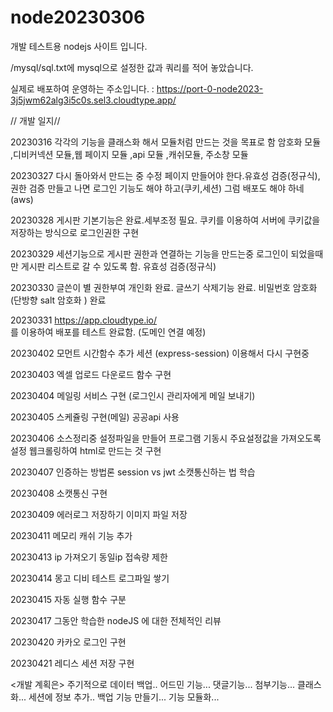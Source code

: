 # node20230306

개발 테스트용 nodejs 사이트 입니다.

/mysql/sql.txt에 mysql으로 설정한 값과 쿼리를 적어 놓았습니다.

실제로 배포하여 운영하는 주소입니다.
:
https://port-0-node2023-3j5jwm62alg3i5c0s.sel3.cloudtype.app/

// 개발 일지//

20230316 각각의 기능을 클래스화 해서 모듈처럼 만드는 것을 목표로 함
암호화 모듈 ,디비커넥션 모듈,웹 페이지 모듈 ,api 모듈 ,캐쉬모듈, 주소창 모듈

20230327 다시 돌아와서 만드는 중
수정 페이지 만들어야 한다.유효성 검증(정규식), 권한 검증
만들고 나면 로그인 기능도 해야 하고(쿠키,세션)
그럼 배포도 해야 하네(aws)

20230328
게시판 기본기능은 완료.세부조정 필요.
쿠키를 이용하여 서버에 쿠키값을 저장하는 방식으로 로그인권한 구현

20230329
세션기능으로 게시판 권한과 연결하는 기능을 만드는중
로그인이 되었을때만 게시판 리스트로 갈 수 있도록 함.
유효성 검증(정규식)

20230330
글쓴이 별 권한부여 개인화 완료.
글쓰기 삭제기능 완료.
비밀번호 암호화(단방향 salt 암호화 ) 완료

20230331
https://app.cloudtype.io/  
를 이용하여 배포를 테스트 완료함. (도메인 연결 예정)

20230402
모먼트 시간함수 추가
세션 (express-session) 이용해서 다시 구현중

20230403
엑셀 업로드 다운로드 함수 구현

20230404
메일링 서비스 구현 (로그인시 관리자에게 메일 보내기)

20230405
스케쥴링 구현(메일)
공공api 사용

20230406
소스정리중
설정파일을 만들어 프로그램 기동시 주요설정값을 가져오도록 설정
웹크롤링하여 html로 만드는 것 구현

20230407
인증하는 방법론 session vs jwt
소캣통신하는 법 학습

20230408
소캣통신 구현

20230409
에러로그 저장하기
이미지 파일 저장

20230411
메모리 캐쉬 기능 추가

20230413
ip 가져오기
동일ip 접속량 제한

20230414
몽고 디비 테스트
로그파일 쌓기

20230415
자동 실행 함수 구분

20230417
그동안 학습한 nodeJS 에 대한 전체적인 리뷰

20230420
카카오 로그인 구현

20230421
레디스 세션 저장 구현

<개발 계획은>
주기적으로 데이터 백업..
어드민 기능...
댓글기능...
첨부기능...
클래스화...
세션에 정보 추가..
백업 기능 만들기...
기능 모듈화...

